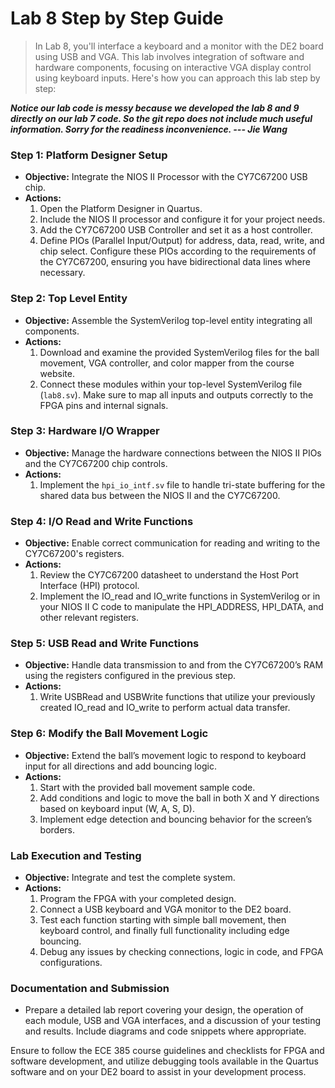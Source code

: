 # Lab 8 Step by Step Guide

> In Lab 8, you'll interface a keyboard and a monitor with the DE2 board using USB and VGA. This lab involves integration of software and hardware components, focusing on interactive VGA display control using keyboard inputs. Here's how you can approach this lab step by step:



***Notice our lab code is messy because we developed the lab 8 and 9 directly on our lab 7 code. So the git repo does not include much useful information. Sorry for the readiness inconvenience. --- Jie Wang*** 



### Step 1: Platform Designer Setup
- **Objective:** Integrate the NIOS II Processor with the CY7C67200 USB chip.
- **Actions:**
  1. Open the Platform Designer in Quartus.
  2. Include the NIOS II processor and configure it for your project needs.
  3. Add the CY7C67200 USB Controller and set it as a host controller.
  4. Define PIOs (Parallel Input/Output) for address, data, read, write, and chip select. Configure these PIOs according to the requirements of the CY7C67200, ensuring you have bidirectional data lines where necessary.

### Step 2: Top Level Entity
- **Objective:** Assemble the SystemVerilog top-level entity integrating all components.
- **Actions:**
  1. Download and examine the provided SystemVerilog files for the ball movement, VGA controller, and color mapper from the course website.
  2. Connect these modules within your top-level SystemVerilog file (`lab8.sv`). Make sure to map all inputs and outputs correctly to the FPGA pins and internal signals.

### Step 3: Hardware I/O Wrapper
- **Objective:** Manage the hardware connections between the NIOS II PIOs and the CY7C67200 chip controls.
- **Actions:**
  1. Implement the `hpi_io_intf.sv` file to handle tri-state buffering for the shared data bus between the NIOS II and the CY7C67200.

### Step 4: I/O Read and Write Functions
- **Objective:** Enable correct communication for reading and writing to the CY7C67200's registers.
- **Actions:**
  1. Review the CY7C67200 datasheet to understand the Host Port Interface (HPI) protocol.
  2. Implement the IO_read and IO_write functions in SystemVerilog or in your NIOS II C code to manipulate the HPI_ADDRESS, HPI_DATA, and other relevant registers.

### Step 5: USB Read and Write Functions
- **Objective:** Handle data transmission to and from the CY7C67200’s RAM using the registers configured in the previous step.
- **Actions:**
  1. Write USBRead and USBWrite functions that utilize your previously created IO_read and IO_write to perform actual data transfer.

### Step 6: Modify the Ball Movement Logic
- **Objective:** Extend the ball’s movement logic to respond to keyboard input for all directions and add bouncing logic.
- **Actions:**
  1. Start with the provided ball movement sample code.
  2. Add conditions and logic to move the ball in both X and Y directions based on keyboard input (W, A, S, D).
  3. Implement edge detection and bouncing behavior for the screen’s borders.

### Lab Execution and Testing
- **Objective:** Integrate and test the complete system.
- **Actions:**
  1. Program the FPGA with your completed design.
  2. Connect a USB keyboard and VGA monitor to the DE2 board.
  3. Test each function starting with simple ball movement, then keyboard control, and finally full functionality including edge bouncing.
  4. Debug any issues by checking connections, logic in code, and FPGA configurations.

### Documentation and Submission
- Prepare a detailed lab report covering your design, the operation of each module, USB and VGA interfaces, and a discussion of your testing and results. Include diagrams and code snippets where appropriate.

Ensure to follow the ECE 385 course guidelines and checklists for FPGA and software development, and utilize debugging tools available in the Quartus software and on your DE2 board to assist in your development process.